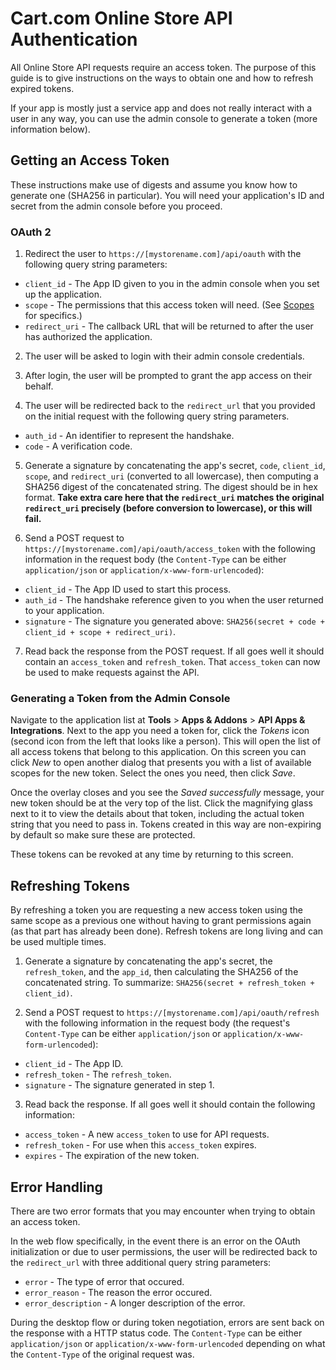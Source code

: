 Cart.com Online Store API Authentication
=========================================

All Online Store API requests require an access token. The purpose of this guide is to give instructions on the ways to obtain one and how to refresh expired tokens.

If your app is mostly just a service app and does not really interact with a user in any way, you can use the admin console to generate a token (more information below).

Getting an Access Token
-----------------------

These instructions make use of digests and assume you know how to generate one (SHA256 in particular). You will need your application's ID and secret from the admin console before you proceed.

### OAuth 2

1. Redirect the user to `https://[mystorename.com]/api/oauth` with the following query string parameters:
  * `client_id` - The App ID given to you in the admin console when you set up the application.
  * `scope` - The permissions that this access token will need. (See [Scopes](docs/scopes.md) for specifics.)
  * `redirect_uri` - The callback URL that will be returned to after the user has authorized the application.

2. The user will be asked to login with their admin console credentials.

3. After login, the user will be prompted to grant the app access on their behalf.

4. The user will be redirected back to the `redirect_url` that you provided on the initial request with the following query string parameters.
  * `auth_id` - An identifier to represent the handshake.
  * `code` - A verification code.

5. Generate a signature by concatenating the app's secret, `code`, `client_id`, `scope`, and `redirect_uri` (converted to all lowercase), then computing a SHA256 digest of the concatenated string. The digest should be in hex format. **Take extra care here that the `redirect_uri` matches the original `redirect_uri` precisely (before conversion to lowercase), or this will fail.**

6. Send a POST request to `https://[mystorename.com]/api/oauth/access_token` with the following information in the request body (the `Content-Type` can be either `application/json` or `application/x-www-form-urlencoded`):
  * `client_id` - The App ID used to start this process.
  * `auth_id` - The handshake reference given to you when the user returned to your application.
  * `signature` - The signature you generated above: `SHA256(secret + code + client_id + scope + redirect_uri)`.

7. Read back the response from the POST request. If all goes well it should contain an `access_token` and `refresh_token`. That `access_token` can now be used to make requests against the API.

### Generating a Token from the Admin Console

Navigate to the application list at **Tools** > **Apps & Addons** > **API Apps & Integrations**. Next to the app you need a token for, click the *Tokens* icon (second icon from the left that looks like a person). This will open the list of all access tokens that belong to this application. On this screen you can click *New* to open another dialog that presents you with a list of available scopes for the new token. Select the ones you need, then click *Save*.

Once the overlay closes and you see the *Saved successfully* message, your new token should be at the very top of the list. Click the magnifying glass next to it to view the details about that token, including the actual token string that you need to pass in. Tokens created in this way are non-expiring by default so make sure these are protected.

These tokens can be revoked at any time by returning to this screen.

Refreshing Tokens
-----------------

By refreshing a token you are requesting a new access token using the same scope as a previous one without having to grant permissions again (as that part has already been done). Refresh tokens are long living and can be used multiple times.

1. Generate a signature by concatenating the app's secret, the `refresh_token`, and the `app_id`, then calculating the SHA256 of the concatenated string. To summarize: `SHA256(secret + refresh_token + client_id)`.

2. Send a POST request to `https://[mystorename.com]/api/oauth/refresh` with the following information in the request body (the request's `Content-Type` can be either `application/json` or `application/x-www-form-urlencoded`):
  * `client_id` - The App ID.
  * `refresh_token` - The `refresh_token`.
  * `signature` - The signature generated in step 1.

3. Read back the response. If all goes well it should contain the following information:
  * `access_token` - A new `access_token` to use for API requests.
  * `refresh_token` - For use when this `access_token` expires.
  * `expires` - The expiration of the new token.

Error Handling
--------------

There are two error formats that you may encounter when trying to obtain an access token.

In the web flow specifically, in the event there is an error on the OAuth initialization or due to user permissions, the user will be redirected back to the `redirect_url` with three additional query string parameters:

* `error` - The type of error that occured.
* `error_reason` - The reason the error occured.
* `error_description` - A longer description of the error.

During the desktop flow or during token negotiation, errors are sent back on the response with a HTTP status code. The `Content-Type` can be either `application/json` or `application/x-www-form-urlencoded` depending on what the `Content-Type` of the original request was.